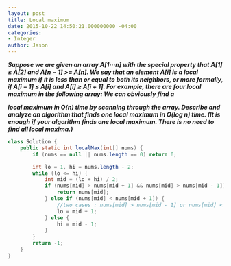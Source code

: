 ```yaml
---
layout: post
title: Local maximum
date: 2015-10-22 14:50:21.000000000 -04:00
categories:
- Integer
author: Jason
---
```

<p><strong><em>Suppose we are given an array A[1···n] with the special property that A[1] ≤ A[2] and A[n − 1] >= A[n]. We say that an element A[i] is a local maximum if it is less than or equal to both its neighbors, or more formally, if A[i − 1] ≤ A[i] and A[i] ≥ A[i + 1]. For example, there are four local maximum in the following array: We can obviously find a</p>

local maximum in O(n) time by scanning through the array. Describe and analyze an algorithm that finds one local maximum in O(log n) time. (It is enough if your algorithm finds one local maximum. There is no need to find all local maxima.)</em></strong></p>
``` java
class Solution {
    public static int localMax(int[] nums) {
        if (nums == null || nums.length == 0) return 0;

        int lo = 1, hi = nums.length - 2;
        while (lo <= hi) {
            int mid = (lo + hi) / 2;
            if (nums[mid] > nums[mid + 1] && nums[mid] > nums[mid - 1]) {
                return nums[mid];
            } else if (nums[mid] < nums[mid + 1]) {
                //two cases : nums[mid] > nums[mid - 1] or nums[mid] < nums[mid - 1]
                lo = mid + 1;
            } else {
                hi = mid - 1;
            }
        }
        return -1;
    }
}
```
